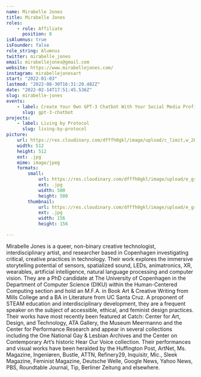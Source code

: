 ```yaml
---
name: Mirabelle Jones
title: Mirabelle Jones
roles:
    - role: Affiliate
      position: 8
isAlumnus: true
isFounder: false
role_string: Alumnus
twitter: mirabelle_jones
email: mirabellejones@gmail.com
website: https://www.mirabellejones.com/
instagram: mirabellejonesart
start: "2022-01-03"
lastmod: "2022-08-30T16:31:20.482Z"
date: "2022-02-14T17:51:45.536Z"
slug: mirabelle-jones
events:
    - label: Create Your Own GPT-3 Chatbot With Your Social Media Profile
      slug: gpt-3-chatbot
projects:
    - label: Living by Protocol
      slug: living-by-protocol
picture:
    url: https://res.cloudinary.com/dfffh0gkl/image/upload/c_limit,w_2000,h_2000/e_grayscale/v1645744024/biopic_Mirabelle_Jones_15efbdb55e.jpg
    width: 512
    height: 512
    ext: .jpg
    mime: image/jpeg
    formats:
        small:
            url: https://res.cloudinary.com/dfffh0gkl/image/upload/e_grayscale/v1645744024/small_biopic_Mirabelle_Jones_15efbdb55e.jpg
            ext: .jpg
            width: 500
            height: 500
        thumbnail:
            url: https://res.cloudinary.com/dfffh0gkl/image/upload/e_grayscale/v1645744024/thumbnail_biopic_Mirabelle_Jones_15efbdb55e.jpg
            ext: .jpg
            width: 156
            height: 156

---
```

Mirabelle Jones is a queer, non-binary creative technologist, interdisciplinary artist, and researcher based in Copenhagen investigating critical, creative practices in technology. Their work explores the immersive storytelling potential of sensors, spatialized sound, LEDs, animatronics, XR, wearables, artificial intelligence, natural language processing and computer vision. They are a PhD candidate at The University of Copenhagen in the Department of Computer Science (DIKU) within the Human-Centered Computing section and hold an M.F.A. in Book Art & Creative Writing from Mills College and a BA in Literature from UC Santa Cruz. A proponent of STEAM education and interdisciplinary development, they are a frequent speaker on the subject of accessible, ethical, and feminist design practices. Their works have most recently been featured at Catch: Center for Art, Design, and Technology, ATA Gallery, the Museum Meermanno and the Center for Performance Research and appear in several collections including the One National Gay & Lesbian Archives and the Center on Contemporary Art’s historic Hear Our Voice collection. Their performances and visual works have been heralded by the Huffington Post, ArtNet, Ms. Magazine, Ingeniøren, Bustle, ATTN, Refinery29, Inquisitr, Mic., Sleek Magazine, Feminist Magazine, Deutsche Welle, Google News, Yahoo News, PBS, Roundtable Journal, Tip, Berliner Zeitung and elsewhere.